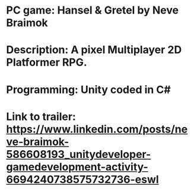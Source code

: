 # PC game: Hansel & Gretel by Neve Braimok
# Description: A pixel Multiplayer 2D Platformer RPG. 
# Programming: Unity coded in C#
# Link to trailer: https://www.linkedin.com/posts/neve-braimok-586608193_unitydeveloper-gamedevelopment-activity-6694240738575732736-eswl
